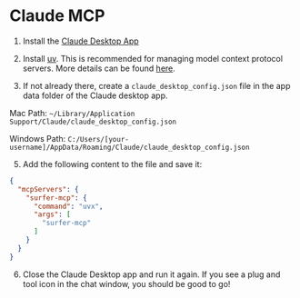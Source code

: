 # Claude MCP

1. Install the <a target="_blank" href="https://claude.ai/download">Claude Desktop App</a>

3. Install <a target="_blank" href="https://docs.astral.sh/uv/getting-started/installation/">uv</a>. This is recommended for managing model context protocol servers. More details can be found <a target="_blank" href="https://modelcontextprotocol.io/quickstart/server">here</a>.

4. If not already there, create a `claude_desktop_config.json` file in the app data folder of the Claude desktop app. 

Mac Path: `~/Library/Application Support/Claude/claude_desktop_config.json`

Windows Path: `C:/Users/[your-username]/AppData/Roaming/Claude/claude_desktop_config.json`

5. Add the following content to the file and save it:


```json
{
  "mcpServers": {
    "surfer-mcp": {
      "command": "uvx",
      "args": [
        "surfer-mcp"
      ]
    }
  }
}
```

6. Close the Claude Desktop app and run it again. If you see a plug and tool icon in the chat window, you should be good to go!
